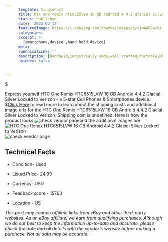 ```yaml
---
      template: SinglePost
      title: htc one remix htc6515lvw 16 gb android 4 4 2 glacial silver locked to verizon
      status: Published
      date: '2023-02-12'
      featuredImage: https://i.ebayimg.com/thumbs/images/g/vjwAAOSwrGtj5VqA/s-l225.jpg
      categories: 
      excerpt: >-
        [smartphone,device ,hand held device]
      meta:
      canonicalLink: ''
      description: [handheld,industrially made,well crafted,Portable,Mobile,Compact,Convenient,Lightweight,Maneuverable,Man-portable,Miniature,Carriable,Hand-held,Light,Holdable,Transportable,Mobile device,Pocket-sized,On-the-go,Wireless,Cordless,Compact size,Convenient size, smartphone,device ,hand held device]
      noindex: false
      
        
---
```

$

Express yourself HTC One Remix HTC6515LVW 16 GB Android 4.4.2 Glacial Silver Locked to Verizon - a 5-star Cell Phones & Smartphones device.
$[Click Here](https://www.ebay.com/itm/185770760515?hash=item2b40ccd943%3Ag%3AvjwAAOSwrGtj5VqA&mkevt=1&mkcid=1&mkrid=711-53200-19255-0&campid=%253CePNCampaignId%253E&customid=%253CreferenceId%253E&toolid=10049) to read more to learn about the shipping costs and additional image urls for the HTC One Remix HTC6515LVW 16 GB Android 4.4.2 Glacial Silver Locked to Verizon. Shipping cost is undefined. Here is how the product looks ![check vendor page](https://i.ebayimg.com/thumbs/images/g/vjwAAOSwrGtj5VqA/s-l225.jpg)and the additional images are![HTC One Remix HTC6515LVW 16 GB Android 4.4.2 Glacial Silver Locked to Verizon](https://i.ebayimg.com/images/g/vjwAAOSwrGtj5VqA/s-l1600.jpg)![check vendor page](https://origin-galleryplus.ebayimg.com/ws/web/185770760515_2_0_1/225x225.jpg,https://origin-galleryplus.ebayimg.com/ws/web/185770760515_3_0_1/225x225.jpg,https://origin-galleryplus.ebayimg.com/ws/web/185770760515_4_0_1/225x225.jpg,https://origin-galleryplus.ebayimg.com/ws/web/185770760515_5_0_1/225x225.jpg,https://origin-galleryplus.ebayimg.com/ws/web/185770760515_6_0_1/225x225.jpg,https://origin-galleryplus.ebayimg.com/ws/web/185770760515_7_0_1/225x225.jpg)



 ## Technical Facts 



     
      

 - Condition- Used 


      

 - Listed Price- 24.99 


      

 - Currency- USD 


      

 - Feedback score - 15793 


      

 - Location - US 


      
      

 *_This post may contain affiliate links from eBay and other third-party websites. As an eBay affiliate, we earn from qualifying purchases. Although we do our best to keep the information up-to-date and accurate, please check the date and all details with the vendor's website before making a purchase. Not all data may be accurate._*






